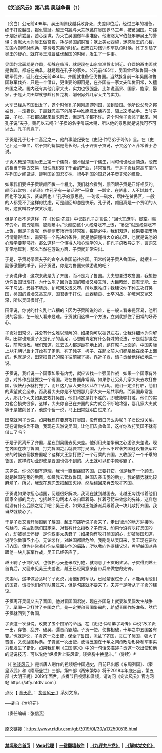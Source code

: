 ### 《笑谈风云》第八集 吴越争霸（1）
------------------------

<div class="post_content">
 <p>
  （旁白）公元前496年，吴王阖闾伐越兵败身死。夫差即位后，经过三年的准备，终于打败越国，报仇雪耻。越王勾践与大夫范蠡在吴国养马三年，被赦回国。勾践于是卧薪尝胆，苦心深谋，为灭亡吴国做军事准备。他贿赂太宰伯噽麻痹吴王的警惕；贡献大木为吴王做宫殿，耗尽吴国的财富；献上美女西施，迷惑吴王的心智，在国内则积财练兵，等待着灭吴的时机。然而在勾践训练军队的时候，终于引起了吴王的疑心。就在吴王准备征伐越国的时候，发生了一件事。
 </p>
 <p>
  吴国的北面就是齐国，都城在临淄，就是现在山东省淄博市附近。齐国的西南面就是鲁国，都城在曲阜，就是现在孔子的家乡。公元前485年，吴国曾经和鲁国一块联军伐齐，因此在公元前484年，齐国就准备征伐鲁国。当然报复前一年吴国和鲁国联军伐齐，只是一个借口，更重要的原因是，在齐国有一家大夫叫做田常，久擅齐国之政。国内还有其他几家大夫，实力也很强盛，比如说高家、国家、鲍家、晏家，于是大夫田常就想趁伐鲁之机，削弱另外几家大夫的实力。
 </p>
 <p>
  大军已经从齐国出发了，这个时候孔子刚刚周游列国，回到鲁国。他听说父母之邦被伐，一定要救，于是就问座下的弟子中谁愿意岀使齐国，阻止这场战争。当时子路、子张、子石都站起来请求前去，但是孔子都不许。这个时候子贡站了起来，问孔子说“夫子，赐可以去吗？”子贡的名字叫端木赐，所以他的意思就是说我可不可以去。孔子同意了。
 </p>
 <p>
  子贡是孔子七十二高足之一，他的事迹纪录在《史记‧仲尼弟子列传》里。在《史记》这一章里，给子贡的篇幅是最长的。孔子评价子贡说，子贡这个人非常善于游说。
 </p>
 <p>
  子贡大概是中国历史上第一个儒商，他不但是一个儒生，同时他也经营商道。他做的相当于期货交易，很快就积攒了千金的产业，非常富有。于是子贡经常高车驷马在列国之间周游，跟列国的国君交往。很多列国的国君对子贡非常的尊敬。
 </p>
 <p>
  如果我们要把子贡跟颜回做一个相比，我们就会看到，颜回跟子贡是正好相反的。颜回非常穷，《论语》中孔子有一句话说“一箪食、一瓢饮，在陋巷，人不堪其忧，回也不改其乐，贤哉回也！”孔子的意思是，一碗饭一碗水，居住在贫民区，一般的人都受不了这样的忧虑，可是颜回却总是快乐。孔子说，颜回真是一个贤明的人啊，这就叫君子安贫乐道。
 </p>
 <p>
  但是子贡不是这样，在《论语‧先进》中记载孔子之言说：“回也其庶乎，屡空。赐不受命，而货殖焉，臆则屡中。”说颜回这个人经常吃不上饭，“屡空”就是经常吃不上饭，但是子贡呢，他猜测市场行情非常准，每猜必中。我们知道，如果要把市场行情猜得很准，需要有一个先决的条件，就是他要懂得大众的心理，也就是说他的心理学要非常好。那么这样一个懂得人物心理学的人，在孔子的教导之下，言词又非常地犀利，那么当然在游说方面，子贡就非常突出。
 </p>
 <p>
  于是，子贡就带着夫子的命令从鲁国前往齐国。田常听说子贡从鲁国来，就摆出一副很傲慢的样子，问子贡说，你是为鲁国来做游说的吧？
 </p>
 <p>
  子贡说非也，这次来我是为了齐国，而不是为了鲁国。大夫想要进攻鲁国，我想告诉你鲁国很难打。为什么呢？因为鲁国的城墙又矮又薄、大臣暗弱、国君无能、士卒不习战，武器不精良、护城河又浅又窄，所以很难打；我建议你不如去攻打吴国，吴国的城墙又高又厚、国君善于打仗、武器精良、士卒习战、护城河又宽又深，所以吴国很好打。
 </p>
 <p>
  田常说，你说的什么乱七八糟的？因为子贡所说的难，在一般人看来是容易，他所说的容易，在一般人看来是难。子贡就用这样一个方法，立刻就抓住了田常的好奇心。
 </p>
 <p>
  子贡对田常说，并没有什么难以理解的，如果你可以摒退左右，让我详细地为你解释。田常也知道子贡是孔子的高足，心想他肯定有什么特殊的说法，于是就摒退左右，前席请教。我们知道，过去古人都是跪在地上的，跪在席子上面的，中国实际上从宋朝以后才开始有了家俱，有了凳子、椅子，在那之前人们都是跪在席子上面的。也就是说，田常把自己的席子往前挪了挪，靠近子贡，请子贡给他详细地说一说。
 </p>
 <p>
  子贡说，我听说一个国家如果有内忧，就应该找一个强国作战；如果一个国家有外患，对外作战就要找一个弱国。现在鲁国非常弱，如果你让另外几家大夫去攻打鲁国，很快战争就打完了，而且这几家大夫会因此立下战功。他们一定会打胜，他们的声望就会起来，而我看大夫你是不想跟那几家大夫一起共事的。而吴国非常强大，那几个大夫如果去攻打吴国，他们肯定是打不胜的，即使能够打胜，他们的实力也会损失很多。这样，大夫你自己在齐国的实力就会不断地增强，那几家大夫就等于是被削弱了。他这个话一说，马上田常就明白过来了。
 </p>
 <p>
  田常就问子贡说，如果我现在要想攻打吴国，没有借口怎么办呢？子贡说没关系，现在请你按兵不动，我现在去游说吴国，让他们去救鲁国，这样你攻打吴国不就有借口了吗？
 </p>
 <p>
  于是子贡离开了齐国，星夜到吴国去见夫差。他利用夫差争霸之心游说夫差说，现在齐国在攻打鲁国，打完鲁国之后就要来打吴国，为什么不趁著齐国还没有派军过来的时候去营救鲁国呢？这样大王您打败了一个万乘的齐国，又收服了一个千乘的鲁国，这样的功业即使是晋国也做不到的，大王就可以在中原称霸了。
 </p>
 <p>
  夫差说，你说的很有道理，我也一直很痛恨齐国，正要打它，但是我有一个顾虑，就是越国在我的后面，如果我去营救鲁国，越国去袭击我的后方，我的情势就比较麻烦了。所以，我现在想先去把越国灭掉，然后翻回来再去攻打齐国。
 </p>
 <p>
  子贡说如果你担心越国，问题很好解决，我现在就到越国去，让越王勾践带着他们国家全部的兵力，包括越王勾践本人亲自牵着马、扛着弓箭来做您的先锋，这样您就没有什么后顾之忧了吧？吴王说，如果越王能够派兵跟着我一块儿攻打齐国，我当然就放心了。
 </p>
 <p>
  于是子贡又离开吴国到了越国，越王勾践听说子贡来了，走出很远的地方迎接他。勾践问，先生到我们国家来，对我有什么指教？子贡说，如果你没有攻打吴国的心，却被吴王怀疑，是你做事太愚蠢了；如果你有攻打吴国的心，却被吴国知道，说明你做事不小心。无论怎样，对越国都很危险。我刚刚从吴国来，吴王现在要攻打齐国，但他非常担心你从后面抄他的后路，所以我向他提建议说，希望越国派兵跟他一块儿联军作战，吴王已经答应了。
 </p>
 <p>
  越王聼了子贡的话，也很担心夫差来攻打他，就同意了子贡的建议。子贡得到越王首肯后，又回来见吴王夫差说，越王已经同意亲自带兵来做您的先锋。
 </p>
 <p>
  夫差问，这样做合适吗？子贡说，用他们的军队，已经是很过分了，不能再用他们的国君，请把他们的军队带过来，但是勾践就不要来了。夫差于是听从了子贡的建议。
 </p>
 <p>
  子贡离开吴国又去了晋国。他对晋国国君说，现在齐国马上就要和吴国发生战争了。吴国一旦打胜了齐国之后，是一定要和晋国争霸的，希望晋国作好准备。然后子贡就回到了鲁国。
 </p>
 <p>
  子贡这一次游说，改变了五个国家的命运。在《史记‧仲尼弟子列传》中说“故子贡一出，存鲁、乱齐、破吴、彊晋而霸越。子贡一使，使势相破，十年之中五国各有变。”也就是说，子贡这一次出使，保全了鲁国，扰乱了齐国，灭亡了吴国，强大了晋国，又使越国称霸。子贡这一次出使，使得五国在十年之间的政治形势和军事实力都发生了变化。如果我们用《三国演义》中的一句话来描述子贡这一次出使和他的游说技巧，可以说他“纵横舌上鼓风雷，谈笑胸中换星斗。”（待续）#
 </p>
 <p>
  （《
  <a href="https://www.ntdtv.com/gb/笑谈风云.htm">
   笑谈风云
  </a>
  》是新唐人制作的视频版中国通史，目前已出版《东周列国》、《秦皇汉武》和《隋唐盛世》三部。第四部《两宋繁华》将于2018年年底出品，第五部《大明王朝》2019年面世。点播节目视频和音频，请访问《笑谈风云》官方网站 https://xtfy.ntdtv.com ）
 </p>
 <p>
  点阅【
  <a href="https://www.ntdtv.com/gb/章天亮.htm">
   章天亮
  </a>
  ：
  <a href="https://www.ntdtv.com/gb/笑谈风云.htm">
   笑谈风云
  </a>
  】系列文章。
 </p>
 <p>
  ──转自《大纪元》
 </p>
 <p>
  （责任编辑：张信燕）
 </p>
 <div class="single_ad">
 </div>
</div>

<br/>原文链接：https://www.ntdtv.com/gb/2019/01/30/a102500518.html


------------------------
#### [禁闻聚合首页](https://github.com/gfw-breaker/banned-news/blob/master/README.md) &nbsp;|&nbsp; [Web代理](https://github.com/gfw-breaker/open-proxy/blob/master/README.md) &nbsp;|&nbsp; [一键翻墙软件](https://github.com/gfw-breaker/nogfw/blob/master/README.md) &nbsp;|&nbsp; [《九评共产党》](https://github.com/gfw-breaker/9ping.md/blob/master/README.md#九评之一评共产党是什么) &nbsp;|&nbsp; [《解体党文化》](https://github.com/gfw-breaker/jtdwh.md/blob/master/README.md#绪论)